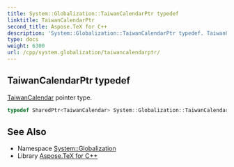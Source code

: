 ```yaml
---
title: System::Globalization::TaiwanCalendarPtr typedef
linktitle: TaiwanCalendarPtr
second_title: Aspose.TeX for C++
description: 'System::Globalization::TaiwanCalendarPtr typedef. TaiwanCalendar pointer type in C++.'
type: docs
weight: 6300
url: /cpp/system.globalization/taiwancalendarptr/
---
```

## TaiwanCalendarPtr typedef


[TaiwanCalendar](../taiwancalendar/) pointer type.

```cpp
typedef SharedPtr<TaiwanCalendar> System::Globalization::TaiwanCalendarPtr
```

## See Also

* Namespace [System::Globalization](../)
* Library [Aspose.TeX for C++](../../)
